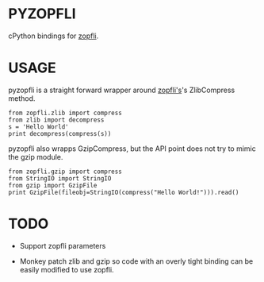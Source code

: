 PYZOPFLI
========

cPython bindings for [zopfli][zopfli].


USAGE
=====

pyzopfli is a straight forward wrapper around [zopfli's][zopfli]'s ZlibCompress method.

    from zopfli.zlib import compress
    from zlib import decompress
    s = 'Hello World'
    print decompress(compress(s))
    

pyzopfli also wrapps GzipCompress, but the API point does not try to mimic the gzip module. 

    from zopfli.gzip import compress 
    from StringIO import StringIO
    from gzip import GzipFile
    print GzipFile(fileobj=StringIO(compress("Hello World!"))).read()


[zopfli]: http://googledevelopers.blogspot.com/2013/02/compress-data-more-densely-with-zopfli.html

TODO
====

* Support zopfli parameters

* Monkey patch zlib and gzip so code with an overly tight binding can
  be easily modified to use zopfli.

